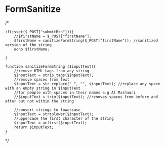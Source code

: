 # FormSanitize
/*

    if(isset($_POST["submitBtn"])){
        //$firstName = $_POST["firstName"];
        $firstName = sanitizeFormString($_POST["firstName"]); //sanitized version of the string
        echo $firstName;
        
    }

    function sanitizeFormString ($inputText){
        //remove HTML tags from any string
        $inputText = strip_tags($inputText);
        //remove spaces from text
        $inputText = str_replace(" ", "", $inputText); //replace any space with an empty string in $inputText
        //for people with spaces in their names e.g Al Mashauri
        //$inputText = trim($inputText); //removes spaces from before and after but not within the string
        
        //convert strings to lowercase
        $inputText = strtolower($inputText);
        //uppercase the first character of the string
        $inputText = ucfirst($inputText);
        return $inputText;
    }
*/
